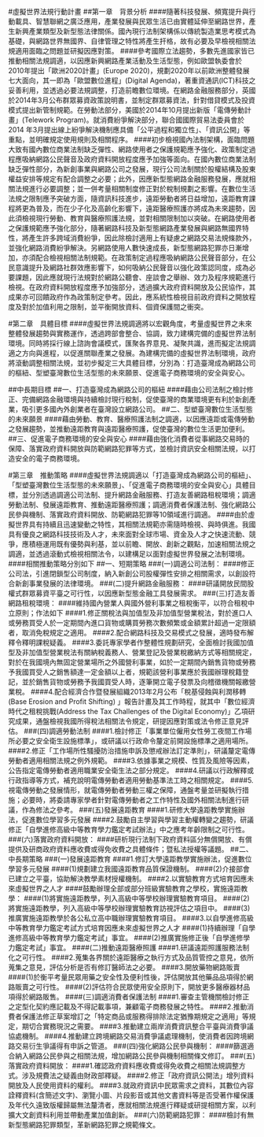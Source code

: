 #虛擬世界法規行動計畫
##第一章　背景分析
####隨著科技發展、頻寬提升與行動載具、智慧聯網之廣泛應用，產業發展與民眾生活已由實體延伸至網路世界，產生新興產業類型及新型態法律關係。國內現行法制架構係以傳統製造業思考模式為基礎，與網路世界無國界、自律管理之特性將產生扞格，故有必要及早檢視相關法規適用面臨之問題並研擬因應對策。
####參考國際立法趨勢，多數先進國家皆已推動相關法規調適，以因應新興網路產業活動及生活型態，例如歐盟執委會於2010年提出「歐洲2020計畫」(Europe 2020)，規劃2020年以前歐洲整體發展七大面向，其一即為「歐盟數位進程」(Digital Agenda)，著重資通訊(ICT)科技之妥善利用，並透過必要法規調整，打造前瞻數位環境。在網路金融服務部分，英國於2014年3月公布群眾募資政策說明書，並制定群眾募資法，針對借貸模式及投資模式提出新管制規範。在勞動法部分，美國於2014年10月提出新版「電傳勞動計畫」(Telework Program)。就消費紛爭解決部分，聯合國國際貿易法委員會於2014 年3月提出線上紛爭解決機制應具備「公平過程和獨立性」、「資訊公開」等重點，並明確規定使用規則及相關程序。
####初步檢視國內法制架構，面臨問題大致有國內數位商業法制缺乏彈性、網路使用者之保護規範應予強化、政策制定過程應吸納網路公民聲音及政府資料開放程度應予加強等面向。在國內數位商業法制缺乏彈性部分，為新創事業與網路公司之發展，現行公司法制關於股權結構及股東權益安排等規定有配合調整之必要；此外，因應新型態網路金融服務發展，應就相關法規進行必要調整；並一併考量相關制度修正對於稅制規劃之影響。在數位生活法規之限制應予突破方面，隨資訊科技進步，遠距勞動者將日益增加，遠距教育課程將更為普及，而在少子化及高齡化影響下，遠距醫療照護亦將成為未來趨勢，因此須檢視現行勞動、教育與醫療照護法規，並對相關限制加以突破。在網路使用者之保護規範應予強化部分，隨著網路科技及新型態網路產業發展與網路無國界特性，將產生許多跨域消費紛爭，因此除檢討適用上有疑慮之網路交易法規條款外，並強化網路消費紛爭解決。另網路使用人數快速成長，新型態網路犯罪亦日漸增加，亦須配合檢視相關法制規範。在政策制定過程應吸納網路公民聲音部分，在公民意識提升及網路社群效應影響下，如何吸納公民聲音以強化政策認同度，成為必要課題，因此應就現行法規對於網路公聽會、座談會之舉辦、效力及程序規範進行檢視。在政府資料開放程度應予加強部分，透過擴大政府資料開放及公民協作，其成果亦可回饋政府作為政策制定參考。因此，應系統性檢視目前政府資料之開放程度及對於加值利用之限制，並平衡開放資料、個資保護間之衝突。

#第二章　具體目標
####虛擬世界法規調適將以宏觀角度，考量虛擬世界之未來整體發展趨勢與實務運作，透過跨部會整合、協調，致力建構完備的虛擬世界法制環境。同時將採行線上諮詢會議模式，匯聚各界意見、凝聚共識，進而擬定法規調適之方向與進程，以促進關聯產業之發展。為建構完備的虛擬世界法制環境，政府將滾動調整相關法規，並初步擬定三大具體目標，分別為：打造臺灣成為網路公司的樞紐、型塑臺灣數位生活型態的未來願景、促進電子商務環境的安全與安心。

##中長期目標
##一、打造臺灣成為網路公司的樞紐
####藉由公司法制之檢討修正、完備網路金融環境與持續檢討現行稅制，促使臺灣的商業環境更有利於新創產業，吸引更多國內外創業者在臺灣設立網路公司。
##二、型塑臺灣數位生活型態的未來願景
####藉由勞動、教育、醫療照護法制之調適，以因應遠距或電傳勞動之發展趨勢，並推動遠距教育與遠距醫療照護，促使臺灣的數位生活更加便利。
##三、促進電子商務環境的安全與安心
####藉由強化消費者從事網路交易時的保障、落實政府資料開放與防範網路犯罪等方式，並檢討資訊安全相關法規，以打造安全的電子商務環境。

#第三章　推動策略
####虛擬世界法規調適以「打造臺灣成為網路公司的樞紐」、「型塑臺灣數位生活型態的未來願景」、「促進電子商務環境的安全與安心」具體目標，並分別透過調適公司法制、提升網路金融服務、打造友善網路租稅環境；調適勞動法制、發展遠距教育、推動遠距醫療照護；調適消費者保護法制、強化網路公民參與機制、落實政府資料開放、防範網路犯罪等10領域進行調適。
####由於虛擬世界具有持續且迅速變動之特性，其相關法規範亦需隨時檢視、與時俱進。我國具有優良之網路科技技術及人才，未來面對全球市場、資金及人才之快速流動、競爭，應積極運用既有優勢與利基，並以前瞻、開放、創新之觀點，加速相關法規之調適，並透過滾動式檢視相關法令，以建構足以面對虛擬世界發展之法制環境。
####相關推動策略分別如下
##一、短期策略
###(一)調適公司法制：
####修正公司法，引進閉鎖型公司制度，納入新創公司股權彈性安排之相關需求，以創設符合新創事業發展的法律環境。
###(二)提升網路金融服務：
####研議開放民間股權式群眾募資平臺之可行性，以因應新型態金融工具發展需求。
###(三)打造友善網路租稅環境：
####維持國內營業人與國外營利事業之租稅衡平，以符合租稅中立原則；作法如下
####1.修正關稅法與加值型及非加值型營業稅法，對於進口人或勞務買受人於一定期間內進口貨物或購買勞務次數頻繁或金額累計超過一定限額者，取消免稅規定之適用。
####2.配合網路科技及交易模式之發展，適時發布解釋令釋明課稅疑義。
####3.委託專家學者作整體性規劃研究，全面檢討我國加值型及非加值型營業稅法有關納稅義務人、營業登記及營業稅繳納方式等相關規定，對於在我國境內無固定營業場所之外國營利事業，如於一定期間內銷售貨物或勞務予我國買受人之銷售額達一定金額以上者，規範該營利事業應於我國辦理稅籍登記，並於銷售貨物或勞務予我國買受人時，逐筆開立電子發票及向稽徵機關報繳營業稅。
####4.配合經濟合作暨發展組織2013年2月公布「稅基侵蝕與利潤移轉 (Base Erosion and Profit Shifting) 」報告計畫及其工作時程，就其中「數位經濟時代之租稅挑戰(Address the Tax Challenges of the Digital Economy)」乙項研究成果，通盤檢視我國所得稅法相關法令規定，研提因應對策或法令修正意見評估。
###(四)調適勞動法制
####1.檢討修正「事業單位僱用女性勞工夜間工作場所必要之安全衛生設施標準」，或研議以行政命令釐定前開設施標準之適用場所。
####2.修正「工作場所性騷擾防治措施申訴及懲戒辦法訂定準則」，研議釐定電傳勞動者適用相關法規之例外規範。
####3.依據事業之規模、性質及風險等因素，公告指定電傳勞動者適用職業安全衛生法之部分規定。
####4.研議以行政解釋或行政指導等方式，補充說明電傳勞動者適用勞動基準法工時之相關規定。
####5.視電傳勞動之發展情形，就電傳勞動者勞動三權之保障，通盤考量並研擬執行措施；必要時，將委請專家學者針對電傳勞動者之工作特性及國外相關法制進行研議，作為修法之參考。
###(五)發展遠距教育
####1.研修大學遠距教學實施辦法，促進數位學習多元發展
####2.鼓勵自主學習與學習主動權轉變之趨勢，研議修正「自學進修高級中等教育學力鑑定考試辦法」中之應考年齡限制之可行性。
###(六)落實政府資料開放：
####研析現行法制下政府資料區分無償開放、有償提供及研商政府資料應收費或得免收費之具體條件；暨私法授權等議題。
##二、中長期策略
###(一)發展遠距教育
####1.修訂大學遠距教學實施辦法，促進數位學習多元發展
####(1)規劃建立我國遠距教育品質保證機制。
####(2)介接部會已建立之平臺，協助解決教學素材授權機制。
####2.以實驗教育方式培育因應未來虛擬世界之人才
####鼓勵辦理全部或部分班級實驗教育之學校，實施遠距教學：
####(1)將實施遠距教學，列入高級中等學校辦理實驗教育項目。
####(2)將實施遠距教學，列入高級中等學校辦理實驗教育訪視評估之項目中。
####(3)推廣實施遠距教學於各公私立高中職辦理實驗教育項目。
####3.以自學進修高級中等教育學力鑑定考試方式培育因應未來虛擬世界之人才
####(1)持續辦理「自學進修高級中等教育學力鑑定考試」事宜。
####(2)推廣實施修正後「自學進修學力鑑定考試」事宜。
####(二)推動遠距醫療照護
####1.研議遠距照護服務法制化之可行性。
####2.蒐集各界關於遠距醫療之執行方式及品質管控之意見，依所蒐集之意見，評估分析是否有修訂醫師法之必要。
####3.開放藥物網路販賣
####(1)於衡平考量民眾用藥之安全性及便利性後，評估開放其他藥品品項得於網路販賣之可行性。
####(2)評估符合民眾使用安全原則下，開放更多醫療器材品項得於網路販售。
####(三)調適消費者保護法制
####1.審查主管機關檢討修正之定型化契約應記載及不得記載事項，兼顧電子商務發展之特性。
####2.推動消費者保護法修正草案增訂之「特定商品或服務得排除法定猶豫期規定之適用」等規定，期切合實務現況之需要。
####3.推動建立兩岸消費資訊整合平臺與消費爭議協處機制。
####4.推動建立跨境網路交易消費爭議處理機制，使消費者因跨境網路交易衍生爭議得有申訴之管道。
###(四)強化網路公民參與機制：
####篩選適合納入網路公民參與之相關法規，增加網路公民參與機制相關條文修訂。
###(五)落實政府資料開放：
####1.確認政府資料應收費或得免收費之相關法規調整方式。涉及規費法之疑義由財政部釋疑。
####2.修正「政府資訊公開法」增列資料開放及人民使用資料的權利。
####3.就政府資訊中民眾需求之資料，其數位內容詮釋資料(含簡述文字)、瀏覽小圖、片段影音或其他文書資料等是否受著作權保護及年代久遠致版權歸屬無法釐清者，應就相關法規進行釋疑或研提相關方案，以利擴大文創資料利用並帶動產業加值創新。
###(六)防範網路犯罪：
####檢討有無新型態網路犯罪類型，革新網路犯罪之規範條文。